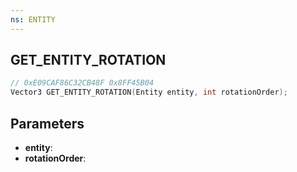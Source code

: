 ```yaml
---
ns: ENTITY
---
```

## GET_ENTITY_ROTATION

```c
// 0xE09CAF86C32CB48F 0x8FF45B04
Vector3 GET_ENTITY_ROTATION(Entity entity, int rotationOrder);
```

## Parameters
* **entity**:
* **rotationOrder**:

